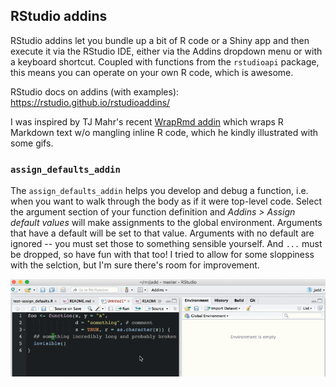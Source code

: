 ## RStudio addins

RStudio addins let you bundle up a bit of R code or a Shiny app and then execute
it via the RStudio IDE, either via the Addins dropdown menu or with a keyboard 
shortcut. Coupled with functions from the `rstudioapi` package, this means you 
can operate on your own R code, which is awesome.

RStudio docs on addins (with examples): 
<https://rstudio.github.io/rstudioaddins/>

I was inspired by TJ Mahr's recent [WrapRmd 
addin](https://github.com/tjmahr/WrapRmd) which wraps R Markdown text w/o 
mangling inline R code, which he kindly illustrated with some gifs.

### `assign_defaults_addin`

The `assign_defaults_addin` helps you develop and debug a function, i.e. when 
you want to walk through the body as if it were top-level code. Select the 
argument section of your function definition and *Addins > Assign default 
values* will make assignments to the global environment. Arguments that have a 
default will be set to that value. Arguments with no default are ignored -- you
must set those to something sensible yourself. And `...` must be dropped, so 
have fun with that too! I tried to allow for some sloppiness with the selction, 
but I'm sure there's room for improvement.

![An animation of the above](internal/assign_defaults.gif)
